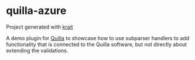 # quilla-azure

Project generated with [krait](http://tlia.ca/krait)

A demo plugin for [Quilla](http://tlia.ca/quilla) to showcase how to use subparser handlers to add functionality that is connected to the Quilla software, but not directly about extending the validations.
